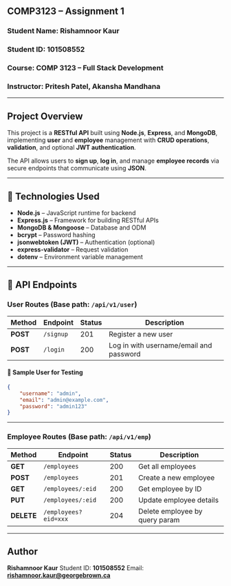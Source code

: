 ## COMP3123 – Assignment 1

### **Student Name:** Rishamnoor Kaur

### **Student ID:** 101508552

### **Course:** COMP 3123 – Full Stack Development

### **Instructor:** Pritesh Patel, Akansha Mandhana

---

## Project Overview

This project is a **RESTful API** built using **Node.js**, **Express**, and **MongoDB**, implementing **user** and **employee** management with **CRUD operations**, **validation**, and optional **JWT authentication**.

The API allows users to **sign up**, **log in**, and manage **employee records** via secure endpoints that communicate using **JSON**.

---

## 🧰 Technologies Used

* **Node.js** – JavaScript runtime for backend
* **Express.js** – Framework for building RESTful APIs
* **MongoDB & Mongoose** – Database and ODM
* **bcrypt** – Password hashing
* **jsonwebtoken (JWT)** – Authentication (optional)
* **express-validator** – Request validation
* **dotenv** – Environment variable management

---

## 👥 API Endpoints

### **User Routes** (Base path: `/api/v1/user`)

| Method   | Endpoint  | Status | Description                             |
| -------- | --------- | ------ | --------------------------------------- |
| **POST** | `/signup` | 201    | Register a new user                     |
| **POST** | `/login`  | 200    | Log in with username/email and password |

#### 🧾 Sample User for Testing

```json
{
    "username": "admin",
    "email": "admin@example.com",
    "password": "admin123"
}
```

---

### **Employee Routes** (Base path: `/api/v1/emp`)

| Method     | Endpoint             | Status | Description                    |
| ---------- | -------------------- | ------ | ------------------------------ |
| **GET**    | `/employees`         | 200    | Get all employees              |
| **POST**   | `/employees`         | 201    | Create a new employee          |
| **GET**    | `/employees/:eid`    | 200    | Get employee by ID             |
| **PUT**    | `/employees/:eid`    | 200    | Update employee details        |
| **DELETE** | `/employees?eid=xxx` | 204    | Delete employee by query param |


---

## Author

**Rishamnoor Kaur**
Student ID: **101508552**
Email: **[rishamnoor.kaur@georgebrown.ca](mailto:rishamnoor.kaur@georgebrown.ca)**


